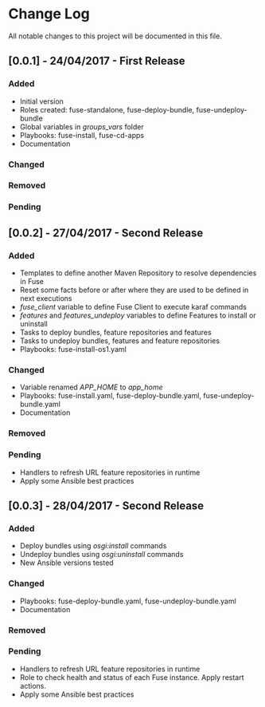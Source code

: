 # Change Log
All notable changes to this project will be documented in this file.

## [0.0.1] - 24/04/2017 - First Release
### Added
  * Initial version
  * Roles created: fuse-standalone, fuse-deploy-bundle, fuse-undeploy-bundle
  * Global variables in *groups_vars* folder
  * Playbooks: fuse-install, fuse-cd-apps
  * Documentation

### Changed

### Removed

### Pending

## [0.0.2] - 27/04/2017 - Second Release
### Added
  * Templates to define another Maven Repository to resolve dependencies in Fuse
  * Reset some facts before or after where they are used to be defined in next executions
  * *fuse_client* variable to define Fuse Client to execute karaf commands
  * *features* and *features_undeploy* variables to define Features to install or uninstall
  * Tasks to deploy bundles, feature repositories and features
  * Tasks to undeploy bundles, features and feature repositories
  * Playbooks: fuse-install-os1.yaml

### Changed
  * Variable renamed *APP_HOME* to *app_home*
  * Playbooks: fuse-install.yaml, fuse-deploy-bundle.yaml, fuse-undeploy-bundle.yaml
  * Documentation

### Removed

### Pending
  * Handlers to refresh URL feature repositories in runtime
  * Apply some Ansible best practices

## [0.0.3] - 28/04/2017 - Second Release
### Added
  * Deploy bundles using *osgi:install* commands
  * Undeploy bundles using *osgi:uninstall* commands
  * New Ansible versions tested

### Changed
  * Playbooks: fuse-deploy-bundle.yaml, fuse-undeploy-bundle.yaml
  * Documentation

### Removed

### Pending
  * Handlers to refresh URL feature repositories in runtime
  * Role to check health and status of each Fuse instance. Apply restart actions.
  * Apply some Ansible best practices
